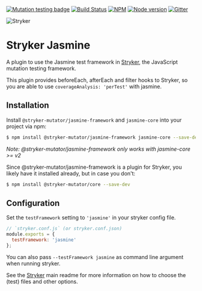[![Mutation testing badge](https://img.shields.io/endpoint?style=flat&url=https%3A%2F%2Fbadge-api.stryker-mutator.io%2Fgithub.com%2Fstryker-mutator%2Fstryker%2Fmaster%3Fmodule%3Djasmine-framework)](https://dashboard.stryker-mutator.io/reports/github.com/stryker-mutator/stryker/master?module=jasmine-framework)
[![Build Status](https://github.com/stryker-mutator/stryker/workflows/CI/badge.svg)](https://github.com/stryker-mutator/stryker/actions?query=workflow%3ACI+branch%3Amaster)
[![NPM](https://img.shields.io/npm/dm/@stryker-mutator/jasmine-framework.svg)](https://www.npmjs.com/package/@stryker-mutator/jasmine-framework)
[![Node version](https://img.shields.io/node/v/@stryker-mutator/jasmine-framework.svg)](https://img.shields.io/node/v/@stryker-mutator/jasmine-framework.svg)
[![Gitter](https://badges.gitter.im/stryker-mutator/stryker.svg)](https://gitter.im/stryker-mutator/stryker?utm_source=badge&utm_medium=badge&utm_campaign=pr-badge)

![Stryker](https://github.com/stryker-mutator/stryker/raw/master/stryker-80x80.png)

# Stryker Jasmine

A plugin to use the Jasmine test framework in [Stryker](https://stryker-mutator.io), the JavaScript mutation testing framework.

This plugin provides beforeEach, afterEach and filter hooks to Stryker, so you are able to use `coverageAnalysis: 'perTest'` with jasmine.

## Installation

Install `@stryker-mutator/jasmine-framework` and `jasmine-core` into your project via npm:

```bash
$ npm install @stryker-mutator/jasmine-framework jasmine-core --save-dev
```

_Note: @stryker-mutator/jasmine-framework only works with jasmine-core >= v2_

Since @stryker-mutator/jasmine-framework is a plugin for Stryker, you likely have it installed already, but in case you don't:

```bash
$ npm install @stryker-mutator/core --save-dev
```

## Configuration

Set the `testFramework` setting to `'jasmine'` in your stryker config file.

```javascript
// `stryker.conf.js` (or stryker.conf.json)
module.exports = {
  testFramework: 'jasmine'
};
```

You can also pass `--testFramework jasmine` as command line argument when running stryker.

See the [Stryker](https://github.com/stryker-mutator/stryker) main readme for more information on how to choose the (test) files and other options.
